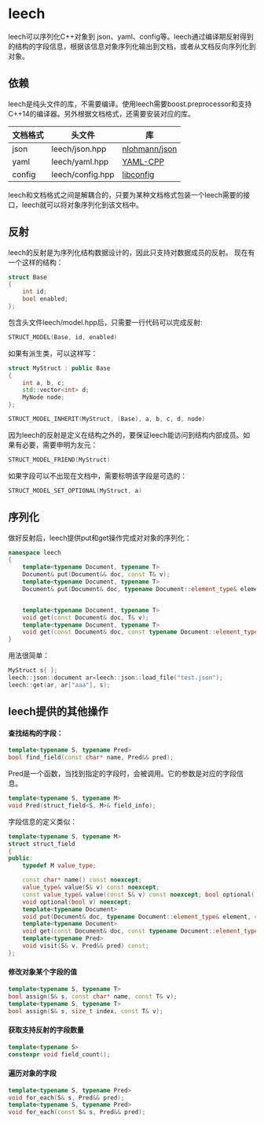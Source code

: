 # leech
leech可以序列化C++对象到 json、yaml、config等。leech通过编译期反射得到的结构的字段信息，根据该信息对象序列化输出到文档，或者从文档反向序列化到对象。

## 依赖

leech是纯头文件的库，不需要编译。使用leech需要boost.preprocessor和支持C++14的编译器。另外根据文档格式，还需要安装对应的库。

| 文档格式 | 头文件 | 库 |
| ------- | ------ | ------ |
| json | leech/json.hpp | [nlohmann/json](https://github.com/nlohmann/json)
| yaml | leech/yaml.hpp | [YAML-CPP](https://github.com/jbeder/yaml-cpp)
| config |  leech/config.hpp | [libconfig](https://github.com/hyperrealm/libconfig)

leech和文档格式之间是解耦合的，只要为某种文档格式包装一个leech需要的接口，leech就可以将对象序列化到该文档中。

## 反射

leech的反射是为序列化结构数据设计的，因此只支持对数据成员的反射。
现在有一个这样的结构：

```C++
struct Base
{
	int id;
	bool enabled;
};
```
包含头文件leech/model.hpp后，只需要一行代码可以完成反射:
```C++
STRUCT_MODEL(Base, id, enabled)
```
如果有派生类，可以这样写：
```C++
struct MyStruct : public Base
{
	int a, b, c;
	std::vector<int> d;
	MyNode node;
};

STRUCT_MODEL_INHERIT(MyStruct, (Base), a, b, c, d, node)
```

因为leech的反射是定义在结构之外的，要保证leech能访问到结构内部成员。如果有必要，需要申明为友元：
```C++
STRUCT_MODEL_FRIEND(MyStruct)
```
如果字段可以不出现在文档中，需要标明该字段是可选的：
```C++
STRUCT_MODEL_SET_OPTIONAL(MyStruct, a)
```

## 序列化

做好反射后，leech提供put和get操作完成对对象的序列化：
```C++
namespace leech
{
	template<typename Document, typename T>
	Document& put(Document&& doc, const T& v);
	template<typename Document, typename T>
	Document& put(Document& doc, typename Document::element_type& element, const T& v, const char* name = nullptr);


	template<typename Document, typename T>
	void get(const Document& doc, T& v);
	template<typename Document, typename T>
	void get(const Document& doc, const typename Document::element_type& element, T& v, const char* name = nullptr);
}
```
用法很简单：
```C++
MyStruct s{ };
leech::json::document ar=leech::json::load_file("test.json");
leech::get(ar, ar["aaa"], s);
```

## leech提供的其他操作
#### 查找结构的字段：
```C++
template<typename S, typename Pred>
bool find_field(const char* name, Pred&& pred);
```
Pred是一个函数，当找到指定的字段时，会被调用。它的参数是对应的字段信息。
```C++
template<typename S, typename M>
void Pred(struct_field<S, M>& field_info);
```
字段信息的定义类似：
```C++
template<typename S, typename M>
struct struct_field
{
public:
	typedef M value_type;

	const char* name() const noexcept;
	value_type& value(S& v) const noexcept;
	const value_type& value(const S& v) const noexcept; bool optional() const noexcept;
	void optional(bool v) noexcept;
	template<typename Document>
	void put(Document& doc, typename Document::element_type& element, const T& v) const;
	template<typename Document>
	void get(const Document& doc, const typename Document::element_type& element, S& v) const;
	template<typename Pred>
	void visit(S& v, Pred&& pred) const;
};

```
#### 修改对象某个字段的值
```C++
template<typename S, typename T>
bool assign(S& s, const char* name, const T& v);
template<typename S, typename T>
bool assign(S& s, size_t index, const T& v);
```
#### 获取支持反射的字段数量
```C++
template<typename S>
constexpr void field_count();
```
#### 遍历对象的字段
```C++
template<typename S, typename Pred>
void for_each(S& s, Pred&& pred);
template<typename S, typename Pred>
void for_each(const S& s, Pred&& pred);
```